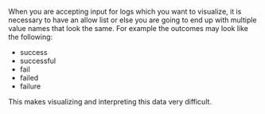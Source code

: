 When you are accepting input for logs which you want to visualize, it is necessary to have an allow list or else you are going to end up with multiple value names that look the same.
For example the outcomes may look like the following:
* success
* successful
* fail
* failed
* failure

This makes visualizing and interpreting this data very difficult.
